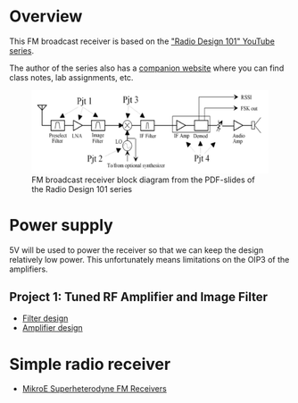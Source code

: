 # Overview
This FM broadcast receiver is based on the ["Radio Design 101" YouTube series](https://www.youtube.com/watch?v=r_p7AHsSOdw&list=PL9Ox3wpnB0kqekAyz6blg4YdvoEMoJNJY).

The author of the series also has a [companion website](https://ecefiles.org/rf-design/) where you can find class notes, lab assignments, etc. 

<figure>
    <img src="./doc/RadioBlockDiagram.png" width="600" alt="missing" />
    <figcaption>FM broadcast receiver block diagram from the PDF-slides of the Radio Design 101 series</figcaption>
</figure>

# Power supply
5V will be used to power the receiver so that we can keep the design relatively low power.  This unfortunately means limitations on the OIP3 of the amplifiers.  

## Project 1: Tuned RF Amplifier and Image Filter 
* [Filter design](./Filters.ipynb)
* [Amplifier design](./amplifier.ipynb)


# Simple radio receiver
* [MikroE Superheterodyne FM Receivers](https://www.mikroe.com/ebooks/radio-receivers-from-crystal-set-to-stereo/superheterodyne-fm-receivers)
